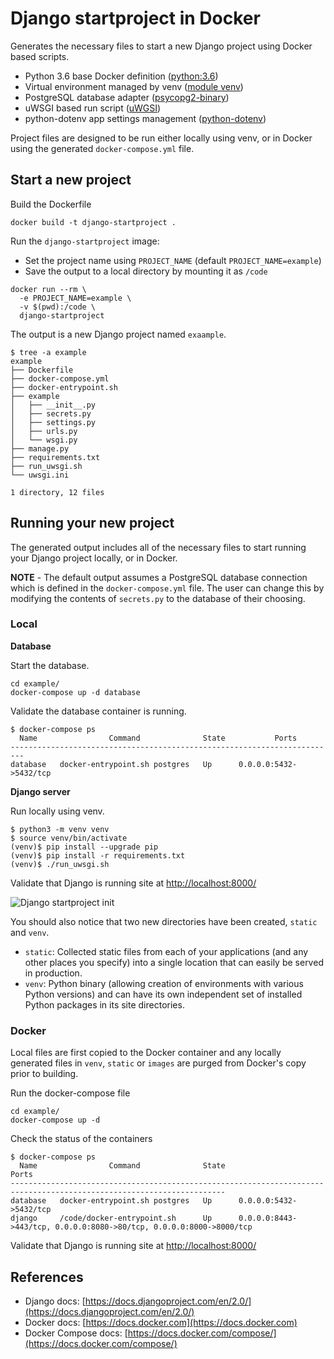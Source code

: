 # Django startproject in Docker

Generates the necessary files to start a new Django project using Docker based scripts.

- Python 3.6 base Docker definition ([python:3.6](https://hub.docker.com/_/python/))
- Virtual environment managed by venv ([module venv](https://docs.python.org/3/library/venv.html#module-venv))
- PostgreSQL database adapter ([psycopg2-binary](https://pypi.org/project/psycopg2-binary/))
- uWSGI based run script ([uWGSI](https://pypi.org/project/uWSGI/))
- python-dotenv app settings management ([python-dotenv](https://pypi.org/project/python-dotenv/))

Project files are designed to be run either locally using venv, or in Docker using the generated `docker-compose.yml` file.

## Start a new project

Build the Dockerfile

```
docker build -t django-startproject .
```

Run the `django-startproject` image:

- Set the project name using `PROJECT_NAME` (default `PROJECT_NAME=example`)
- Save the output to a local directory by mounting it as `/code`

```
docker run --rm \
  -e PROJECT_NAME=example \
  -v $(pwd):/code \
  django-startproject
```

The output is a new Django project named `exaample`.

```console
$ tree -a example
example
├── Dockerfile
├── docker-compose.yml
├── docker-entrypoint.sh
├── example
│   ├── __init__.py
│   ├── secrets.py
│   ├── settings.py
│   ├── urls.py
│   └── wsgi.py
├── manage.py
├── requirements.txt
├── run_uwsgi.sh
└── uwsgi.ini

1 directory, 12 files
```

## Running your new project

The generated output includes all of the necessary files to start running your Django project locally, or in Docker.

**NOTE** - The default output assumes a PostgreSQL database connection which is defined in the `docker-compose.yml` file. The user can change this by modifying the contents of `secrets.py` to the database of their choosing.

### Local

**Database**

Start the database.

```
cd example/
docker-compose up -d database
```

Validate the database container is running.

```console
$ docker-compose ps
  Name                Command              State           Ports
-------------------------------------------------------------------------
database   docker-entrypoint.sh postgres   Up      0.0.0.0:5432->5432/tcp
```

**Django server**

Run locally using venv.

```
$ python3 -m venv venv
$ source venv/bin/activate
(venv)$ pip install --upgrade pip
(venv)$ pip install -r requirements.txt
(venv)$ ./run_uwsgi.sh
```

Validate that Django is running site at [http://localhost:8000/](http://localhost:8000/)

![Django startproject init](https://user-images.githubusercontent.com/5332509/39456943-158aefc2-4cb8-11e8-9c46-b92660665209.png)

You should also notice that two new directories have been created, `static` and `venv`.

- `static`: Collected static files from each of your applications (and any other places you specify) into a single location that can easily be served in production.
- `venv`: Python binary (allowing creation of environments with various Python versions) and can have its own independent set of installed Python packages in its site directories.


### Docker

Local files are first copied to the Docker container and any locally generated files in `venv`, `static` or `images` are purged from Docker's copy prior to building.

Run the docker-compose file 

```
cd example/
docker-compose up -d
```

Check the status of the containers

```console
$ docker-compose ps
  Name                Command              State                                  Ports
----------------------------------------------------------------------------------------------------------------------
database   docker-entrypoint.sh postgres   Up      0.0.0.0:5432->5432/tcp
django     /code/docker-entrypoint.sh      Up      0.0.0.0:8443->443/tcp, 0.0.0.0:8080->80/tcp, 0.0.0.0:8000->8000/tcp
```

Validate that Django is running site at [http://localhost:8000/](http://localhost:8000/)

## References

- Django docs: [https://docs.djangoproject.com/en/2.0/](https://docs.djangoproject.com/en/2.0/)
- Docker docs: [https://docs.docker.com](https://docs.docker.com)
- Docker Compose docs: [https://docs.docker.com/compose/](https://docs.docker.com/compose/)
